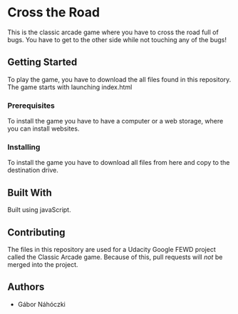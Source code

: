 # Cross the Road

This is the classic arcade game where you have to cross the road full of bugs. You have to get to the other side while not touching any of the bugs!

## Getting Started

To play the game, you have to download the all files found in this repository. The game starts with launching index.html

### Prerequisites

To install the game you have to have a computer or a web storage, where you can install websites.


### Installing

To install the game you have to download all files from here and copy to the destination drive.


## Built With

Built using javaScript.

## Contributing

The files in this repository are used for a Udacity Google FEWD project called the Classic Arcade game. Because of this, pull requests will _not_ be merged into the project.


## Authors

* Gábor Náhóczki
